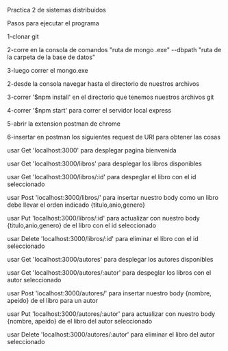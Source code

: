Practica 2 de sistemas distribuidos

Pasos para ejecutar el programa

1-clonar git

2-corre en la consola de comandos "ruta de mongo .exe" --dbpath "ruta de la carpeta de la base de datos"

3-luego correr el mongo.exe

2-desde la consola navegar hasta el directorio de nuestros archivos

3-correr '$npm install' en el directorio que tenemos nuestros archivos git

4-correr '$npm start' para correr el servidor local express

5-abrir la extension postman de chrome

6-insertar en postman los siguientes request de URI para obtener las cosas

usar Get 'localhost:3000' para desplegar pagina bienvenida

usar Get 'localhost:3000/libros' para desplegar los libros disponibles

usar Get 'localhost:3000/libros/:id' para despeglar el libro con el id seleccionado

usar Post 'localhost:3000/libros/' para insertar nuestro body como un libro debe llevar el orden indicado {titulo,anio,genero}

usar Put 'localhost:3000/libros/:id' para actualizar con nuestro body {titulo,anio,genero} de el libro con el id seleccionado 

usar Delete 'localhost:3000/libros/:id' para eliminar el libro con el id seleccionado

usar Get 'localhost:3000/autores' para desplegar los autores disponibles

usar Get 'localhost:3000/autores/:autor' para despeglar los libros con el autor seleccionado

usar Post 'localhost:3000/autores/' para insertar nuestro body {nombre, apeido} de el libro para un autor

usar Put 'localhost:3000/autores/:autor' para actualizar con nuestro body {nombre, apeido} de el libro del autor seleccionado 

usar Delete 'localhost:3000/autores/:autor' para eliminar el libro del autor seleccionado
